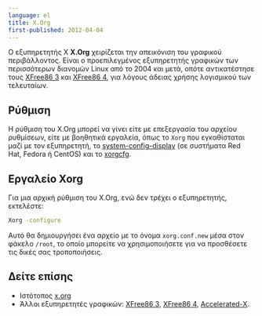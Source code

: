 ```yaml
---
language: el
title: X.Org
first-published: 2012-04-04
---
```


Ο εξυπηρετητής X **X.Org** χειρίζεται την απεικόνιση του γραφικού 
περιβάλλοντος. Είναι ο προεπιλεγμένος εξυπηρετητής γραφικών των 
περισσότερων διανομών Linux από το 2004 και μετά, οπότε αντικατέστησε 
τους [XFree86 3](/docs/xfree86-3.el.html) και [XFree86 4](/docs/xfree86-4.el.html), 
για λόγους άδειας χρήσης λογισμικού των τελευταίων.

Ρύθμιση
-------

Η ρύθμιση του X.Org μπορεί να γίνει είτε με επεξεργασία του αρχείου 
ρυθμίσεων, είτε με βοηθητικά εργαλεία, όπως το `Xorg` που εγκαθίσταται 
μαζί με τον εξυπηρετητή, το [system-config-display](/docs/system-config-display.el.html) 
(σε συστήματα Red Hat, Fedora ή CentOS) και το [xorgcfg](xorgcfg.el.html).

Εργαλείο Xorg
-------------

Για μια αρχική ρύθμιση του X.Org, ενώ δεν τρέχει ο εξυπηρετητής, εκτελέστε:

```bash
Xorg -configure
```

Αυτό θα δημιουργήσει ένα αρχείο με το όνομα `xorg.conf.new` μέσα 
στον φάκελο `/root`, το οποίο μπορείτε να χρησιμοποιήσετε για να 
προσθέσετε τις δικές σας τροποποιήσεις.

Δείτε επίσης
------------

*   Ιστότοπος [x.org](http://www.x.org/)
*   Άλλοι εξυπηρετητές γραφικών: [XFree86 3](/docs/xfree86-3.el.html), 
    [XFree86 4](/docs/xfree86-4.el.html), [Accelerated-X](/docs/accelerated-x.el.html). 
